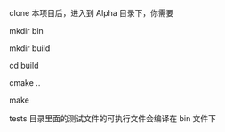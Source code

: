 clone 本项目后，进入到 Alpha 目录下，你需要

mkdir bin

mkdir build

cd build

cmake ..

make

tests 目录里面的测试文件的可执行文件会编译在 bin 文件下
